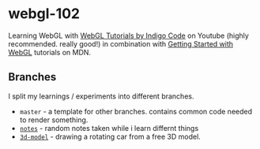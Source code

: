 # webgl-102

Learning WebGL with [WebGL Tutorials by Indigo Code](https://www.youtube.com/watch?v=kB0ZVUrI4Aw&list=PLjcVFFANLS5zH_PeKC6I8p0Pt1hzph_rt) on Youtube (highly recommended. really good!)
in combination with [Getting Started with WebGL](https://developer.mozilla.org/en-US/docs/Web/API/WebGL_API/Tutorial/Getting_started_with_WebGL) tutorials on MDN.

## Branches

I split my learnings / experiments into different branches.

- `master` - a template for other branches. contains common code needed to render something.
- [`notes`](https://github.com/armno/webgl-102/tree/notes) - random notes taken while i learn differnt things
- [`3d-model`](https://github.com/armno/webgl-102/tree/3d-model) - drawing a rotating car from a free 3D model.
